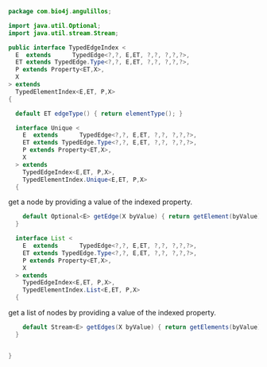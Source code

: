 
```java
package com.bio4j.angulillos;

import java.util.Optional;
import java.util.stream.Stream;

public interface TypedEdgeIndex <
  E  extends      TypedEdge<?,?, E,ET, ?,?, ?,?,?>,
  ET extends TypedEdge.Type<?,?, E,ET, ?,?, ?,?,?>,
  P extends Property<ET,X>,
  X
> extends
  TypedElementIndex<E,ET, P,X>
{

  default ET edgeType() { return elementType(); }

  interface Unique <
    E  extends      TypedEdge<?,?, E,ET, ?,?, ?,?,?>,
    ET extends TypedEdge.Type<?,?, E,ET, ?,?, ?,?,?>,
    P extends Property<ET,X>,
    X
  > extends
    TypedEdgeIndex<E,ET, P,X>,
    TypedElementIndex.Unique<E,ET, P,X>
  {
```

get a node by providing a value of the indexed property.

```java
    default Optional<E> getEdge(X byValue) { return getElement(byValue); }
  }

  interface List <
    E  extends      TypedEdge<?,?, E,ET, ?,?, ?,?,?>,
    ET extends TypedEdge.Type<?,?, E,ET, ?,?, ?,?,?>,
    P extends Property<ET,X>,
    X
  > extends
    TypedEdgeIndex<E,ET, P,X>,
    TypedElementIndex.List<E,ET, P,X>
  {
```

get a list of nodes by providing a value of the indexed property.

```java
    default Stream<E> getEdges(X byValue) { return getElements(byValue); }
  }


}

```




[test/java/com/bio4j/angulillos/Twitter.java]: ../../../../../test/java/com/bio4j/angulillos/Twitter.java.md
[test/java/com/bio4j/angulillos/TwitterGraphTestSuite.java]: ../../../../../test/java/com/bio4j/angulillos/TwitterGraphTestSuite.java.md
[main/java/com/bio4j/angulillos/Arity.java]: Arity.java.md
[main/java/com/bio4j/angulillos/UntypedGraphSchema.java]: UntypedGraphSchema.java.md
[main/java/com/bio4j/angulillos/AnyElementType.java]: AnyElementType.java.md
[main/java/com/bio4j/angulillos/UntypedGraph.java]: UntypedGraph.java.md
[main/java/com/bio4j/angulillos/TypedEdgeIndex.java]: TypedEdgeIndex.java.md
[main/java/com/bio4j/angulillos/Labeled.java]: Labeled.java.md
[main/java/com/bio4j/angulillos/TypedVertexIndex.java]: TypedVertexIndex.java.md
[main/java/com/bio4j/angulillos/conversions.java]: conversions.java.md
[main/java/com/bio4j/angulillos/TypedVertexQuery.java]: TypedVertexQuery.java.md
[main/java/com/bio4j/angulillos/QueryPredicate.java]: QueryPredicate.java.md
[main/java/com/bio4j/angulillos/AnyEdgeType.java]: AnyEdgeType.java.md
[main/java/com/bio4j/angulillos/TypedGraph.java]: TypedGraph.java.md
[main/java/com/bio4j/angulillos/AnyProperty.java]: AnyProperty.java.md
[main/java/com/bio4j/angulillos/AnyVertexType.java]: AnyVertexType.java.md
[main/java/com/bio4j/angulillos/TypedElementIndex.java]: TypedElementIndex.java.md